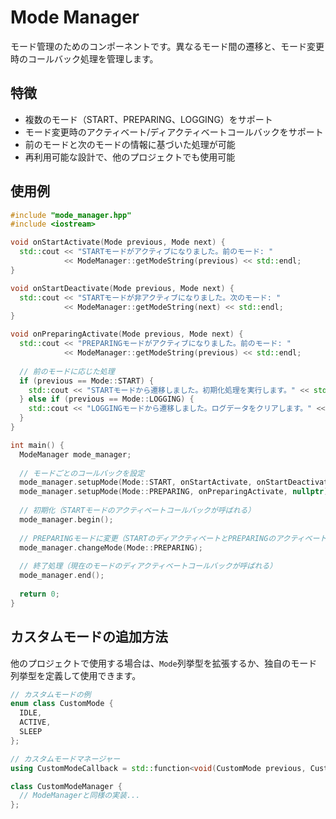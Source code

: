 # Mode Manager

モード管理のためのコンポーネントです。異なるモード間の遷移と、モード変更時のコールバック処理を管理します。

## 特徴

- 複数のモード（START、PREPARING、LOGGING）をサポート
- モード変更時のアクティベート/ディアクティベートコールバックをサポート
- 前のモードと次のモードの情報に基づいた処理が可能
- 再利用可能な設計で、他のプロジェクトでも使用可能

## 使用例

```cpp
#include "mode_manager.hpp"
#include <iostream>

void onStartActivate(Mode previous, Mode next) {
  std::cout << "STARTモードがアクティブになりました。前のモード: " 
            << ModeManager::getModeString(previous) << std::endl;
}

void onStartDeactivate(Mode previous, Mode next) {
  std::cout << "STARTモードが非アクティブになりました。次のモード: " 
            << ModeManager::getModeString(next) << std::endl;
}

void onPreparingActivate(Mode previous, Mode next) {
  std::cout << "PREPARINGモードがアクティブになりました。前のモード: " 
            << ModeManager::getModeString(previous) << std::endl;
  
  // 前のモードに応じた処理
  if (previous == Mode::START) {
    std::cout << "STARTモードから遷移しました。初期化処理を実行します。" << std::endl;
  } else if (previous == Mode::LOGGING) {
    std::cout << "LOGGINGモードから遷移しました。ログデータをクリアします。" << std::endl;
  }
}

int main() {
  ModeManager mode_manager;
  
  // モードごとのコールバックを設定
  mode_manager.setupMode(Mode::START, onStartActivate, onStartDeactivate);
  mode_manager.setupMode(Mode::PREPARING, onPreparingActivate, nullptr);
  
  // 初期化（STARTモードのアクティベートコールバックが呼ばれる）
  mode_manager.begin();
  
  // PREPARINGモードに変更（STARTのディアクティベートとPREPARINGのアクティベートが呼ばれる）
  mode_manager.changeMode(Mode::PREPARING);
  
  // 終了処理（現在のモードのディアクティベートコールバックが呼ばれる）
  mode_manager.end();
  
  return 0;
}
```

## カスタムモードの追加方法

他のプロジェクトで使用する場合は、`Mode`列挙型を拡張するか、独自のモード列挙型を定義して使用できます。

```cpp
// カスタムモードの例
enum class CustomMode {
  IDLE,
  ACTIVE,
  SLEEP
};

// カスタムモードマネージャー
using CustomModeCallback = std::function<void(CustomMode previous, CustomMode next)>;

class CustomModeManager {
  // ModeManagerと同様の実装...
};
``` 